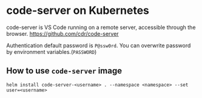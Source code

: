 # code-server on Kubernetes

code-server is VS Code running on a remote server, accessible through the browser. https://github.com/cdr/code-server

Authentication default password is `P@ssw0rd`.
You can overwrite password by environment variables.(`PASSWORD`)

## How to use `code-server` image

```
helm install code-server-<username> . --namespace <namespace> --set user=<username>
```
